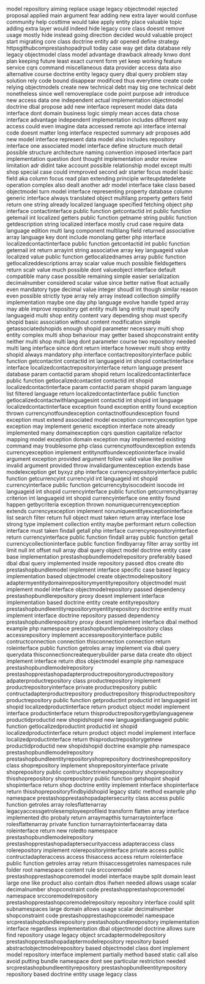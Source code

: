 model repository aiming replace usage legacy objectmodel rejected proposal applied main argument fear adding new extra layer would confuse community help costtime would take apply entity place valuable topic adding extra layer would indeed hide legacy core class doesnt remove usage mostly hide instead going direction decided would valuable project start migrating core class doctrine entity adr opened define strategy httpsgithubcomprestashopadrpull today case way get data database rely legacy objectmodel class model advantage drawback already knwo dont plan keeping future least exact current form yet keep working feature service cqrs command miscellaneous data provider access data also alternative course doctrine entity legacy query dbal query problem stay solution rely code bound disappear modificed thus everytime create code relying objectmodels create new technical debt may big one technical debt nonetheless since well removereplace code point purpose adr introduce new access data one independent actual implementation objectmodel doctrine dbal propose add new interface represent model data data interface dont domain business logic simply mean acces data chose interface advantage independent implementation includes different way access could even imagine data accessed remote api interface internal code doesnt matter long interface respected summary adr proposes add new model interface represent data model also includes repository interface one associated model interface define structure much detail possible structure architecture naming convention imposed interface part implementation question dont thought implementation andor review limitation adr didint take account possible relationship model except multi shop special case could immproved second adr starter focus model basic field aka column focus read plan extending principle writeupdatedelete operation complex also dealt another adr model interface take class based objectmodel turn model interface representing property database column generic interface always translated object multilang property getters field return one string already localized language specified fetching object php interface contactinterface public function getcontactid int public function getemail int localized getters public function getname string public function getdescription string localized interface mostly crud case require data language edition multi lang component multilang field returned associative array language key dont include monolang getter php interface localizedcontactinterface public function getcontactid int public function getemail int return arrayint string associative array key languageid value localized value public function getlocalizednames array public function getlocalizeddescriptions array scalar value much possible fieldsgetters return scalr value much possible dont valueobject interface default compatible many case possible remaining simple easier serialization decimalnumber considered scalar value since better native float actually even mandatory type decimal value integer shoudl int though similar reason even possible strictly type array rely array instead collection simplify implementation maybe one day php language evolve handle typed array may able improve repository get entity multi lang entity must specify languageid multi shop entity content vary depending shop must specify shopid basic association without content modification simple getassociatedshopids enough shopid parameter necessary multi shop entity complex multi shop behaviour may getter based shopconstraint entity neither multi shop multi lang dont parameter course two repository needed multi lang interface since dont return interface however multi shop entity shopid always mandatory php interface contactrepositoryinterface public function getcontactint contactid int languageid int shopid contactinterface interface localizedcontactrepositoryinterface return language present database param contactid param shopid return localizedcontactinterface public function getlocalizedcontactint contactid int shopid localizedcontactinterface param contactid param shopid param language list filtered language return localizedcontactinterface public function getlocalizedcontactwithlanguagesint contactid int shopid int language localizedcontactinterface exception found exception entity found exception thrown currencynotfoundexception contactnotfoundexception found exception must extend associated model exception currencyexception type exception may implement generic exception interface note already implemented many domainexception cqrs question capitalize refactor mapping model exception domain exception may implemented existing command may troublesome php class currencynotfoundexception extends currencyexception implement entitynotfoundexceptioninterface invalid argument exception provided argument follow valid value like positive invalid argument provided throw invalidargumentexception extends base modelexception get byxyz php interface currencyrepositoryinterface public function getcurrencyint currencyid int languageid int shopid currencyinterface public function getcurrencybyisocodeint isocode int languageid int shopid currencyinterface public function getcurrencybyarray criterion int languageid int shopid currencyinterface one entity found happen getbycriteria exception thrown nonuniquecurrencyexception extends currencyexception implement nonuniqueentityexceptioninterface list search filter return full object must taken return array interface lose strong type implement collection entity maybe performant return collection interface must taken findall getall php interface currencyrepositoryinterface return currencyinterface public function findall array public function getall currencycollectioninterface public function findbyarray filter array sortby int limit null int offset null array dbal query object model doctrine entity case base implementation prestashopbundlemodelrepository preferably based dbal dbal query implemented inside repository passed dtos create dto prestashopbundlemodel implement interface specific case based legacy implementation based objectmodel create objectmodelrepository adaptermyentitydomainrepositorymyentityrepository objectmodel must implement model interface objectmodelrepository passed dependency prestashopbundlerepository proxy doesnt implement interface implementation based doctrine entity create entityrepository prestashopbundleentityrepositorymyentityrepository doctrine entity must implement interface doctrine repository passed dependency prestashopbundlerepository proxy doesnt implement interface dbal method example php namespace prestashopbundlemodelrepository class accessrepository implement accessrepositoryinterface public contructconnection connection thisconnection connection return roleinterface public function getroles array implement via dbal query querydata thisconnectioncreatequerybuilder parse data create dto object implement interface return dtos objectmodel example php namespace prestashopbundlemodelrepository prestashopprestashopadapterproductrepositoryproductrepository adpaterproductrepository class productrepository implement productrepositoryinterface private productrepository public contructadapterproductrepository productrepository thisproductrepository productrepository public function getproductint productid int languageid int shopid localizedproductinterface return product object model implement interface productinterface return thisproductrepositorygetbylanguagenew productidproductid new shopidshopid new languageidlanguageid public function getlocalizedproductint productid int shopid localizedproductinterface return product object model implement interface localizedproductinterface return thisproductrepositorygetnew productidproductid new shopidshopid doctrine example php namespace prestashopbundlemodelrepository prestashopbundleentityrepositoryshoprepository doctrineshoprepository class shoprepository implement shoprepositoryinterface private shoprepository public contructdoctrineshoprepository shoprepository thisshoprepository shoprepository public function getshopint shopid shopinterface return shop doctrine entity implement interface shopinterface return thisshoprepositoryfindbyidshopid legacy static method example php namespace prestashopprestashopadaptersecurity class access public function getroles array rolesflattenarray legacyaccessgetrolesemployeeprofileid transform flatten array interface implemented dto probaly return arraymapthis turnarraytointerface rolesflattenarray private function turnarraytointerfacearray data roleinterface return new roledto namespace prestashopbundlemodelrepository prestashopprestashopadaptersecurityaccess adapteraccess class rolerepository implement rolerepositoryinterface private access public contructadapteraccess access thisaccess access return roleinterface public function getroles array return thisaccessgetroles namespaces rule folder root namespace content rule srccoremodel prestashopprestashopcoremodel model interface maybe split domain least large one like product also contain dtos ifwhen needed allows usage scalar decimalnumber shopconstraint code prestashopprestashopcoremodel namespace srccoremodelrepository prestashopprestashopcoremodelrepository repository interface could split subnamespaces large domain allows usage scalar decimalnumber shopconstraint code prestashopprestashopcoremodel namespace srcprestashopbundlerepository prestashopbundlerepository implementation interface regardless implementation dbal objectmodel doctrine allows sure find repository usage legacy object srcadaptermodelrepository prestashopprestashopadaptermodelrepository repository based abstractobjectmodelrepository based objectmodel class dont implement model repository interface implement partially method based static call also avoid putting bundle namespace dont see particular restriction needed srcprestashopbundleentityrepository prestashopbundleentityrepository repository based doctrine entity usage legacy class